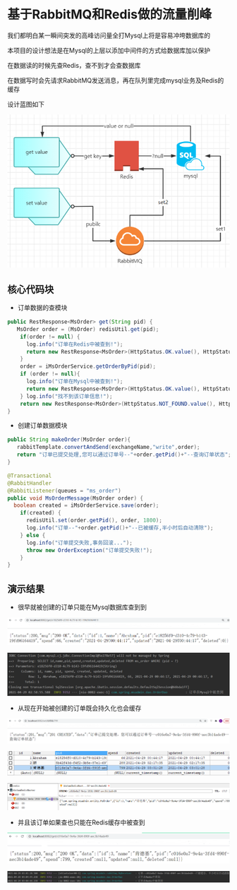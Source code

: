 # 基于RabbitMQ和Redis做的流量削峰

我们都明白某一瞬间突发的高峰访问量全打Mysql上将是容易冲垮数据库的

本项目的设计想法是在Mysql的上层以添加中间件的方式给数据库加以保护

在数据读的时候先查Redis，查不到才会查数据库

在数据写时会先请求RabbitMQ发送消息，再在队列里完成mysql业务及Redis的缓存

设计蓝图如下

![Screenshot](Result/main.png)

## 核心代码块

- 订单数据的查模块

``` java
public RestResponse<MsOrder> get(String pid) {
   MsOrder order = (MsOrder) redisUtil.get(pid);
    if(order != null) {
      log.info("订单在Redis中被查到!");
      return new RestResponse<MsOrder>(HttpStatus.OK.value(), HttpStatus.OK.toString(),order);
    }
    order = iMsOrderService.getOrderByPid(pid);
    if (order != null){
      log.info("订单在Mysql中被查到!");
      return new RestResponse<MsOrder>(HttpStatus.OK.value(), HttpStatus.OK.toString(),order);
    } log.info("找不到该订单信息!");
    return new RestResponse<MsOrder>(HttpStatus.NOT_FOUND.value(), HttpStatus.NOT_FOUND.toString(),null);
}
```

- 创建订单数据模块

``` java
public String makeOrder(MsOrder order){
   rabbitTemplate.convertAndSend(exchangeName,"write",order);
   return "订单已提交处理,您可以通过订单号--"+order.getPid()+"--查询订单状态";
}
```

``` java
@Transactional
@RabbitHandler
@RabbitListener(queues = "ms_order")
public void MsOrderMessage(MsOrder order) {
  boolean created = iMsOrderService.save(order);
    if(created) {
      redisUtil.set(order.getPid(), order, 1800);
      log.info("订单--"+order.getPid()+"--已被缓存,半小时后自动清除");
    } else {
      log.info("订单提交失败,事务回滚...");
      throw new OrderException("订单提交失败!");
    }
}
```

## 演示结果

- 很早就被创建的订单只能在Mysql数据库查到到

![Screenshot](Result/demo1.png)

![Screenshot](Result/demo7.png)

- 从现在开始被创建的订单既会持久化也会缓存

![Screenshot](Result/demo2.png)

![Screenshot](Result/demo3.png)

![Screenshot](Result/demo4.png)

- 并且该订单如果查也只能在Redis缓存中被查到

![Screenshot](Result/demo5.png)

![Screenshot](Result/demo6.png)
